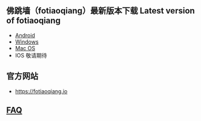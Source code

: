
## 佛跳墙（fotiaoqiang）最新版本下载 Latest version of fotiaoqiang</a>
- <a href="https://github.com/getfotiaoqiang/download/releases/download/v2.0.6/fotiaoqiang-v2.0.6.apk"> Android </a>
- <a href="https://github.com/getfotiaoqiang/download/releases/download/v2.0.6/fotiaoqiang-2.0.6-Setup.exe"> Windows </a>
- <a href="https://github.com/getfotiaoqiang/download/releases/download/v2.0.6/fotiaoqiang_darwin_amd64_installv2.0.6.dmg"> Mac OS </a>
- IOS 敬请期待

## 官方网站
- https://fotiaoqiang.io


## <a href="https://github.com/getfotiaoqiang/fotiaoqiang/wiki/FAQ">FAQ</a>

